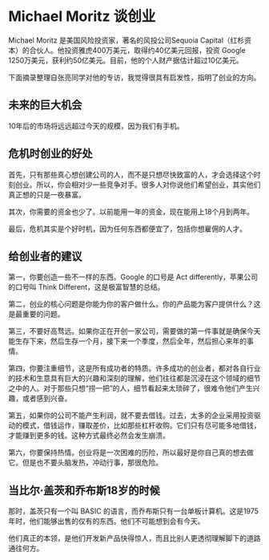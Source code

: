 # Michael Moritz 谈创业


Michael Moritz 是美国风险投资家，著名的风投公司Sequoia Capital（红杉资本）的合伙人。他投资雅虎400万美元，取得约40亿美元回报，投资 Google 1250万美元，获利约50亿美元。目前，他的个人财产据估计超过10亿美元。

下面摘录整理自张亮同学对他的专访，我觉得很具有启发性，指明了创业的方向。

## 未来的巨大机会

10年后的市场将远远超过今天的规模，因为我们有手机。

## 危机时创业的好处

首先，只有那些真心想创建公司的人，而不是只想尽快致富的人，才会选择这个时刻创业。所以，你会相对少一些竞争对手。很多人对你说他们希望创业，其实他们真正想的只是一夜暴富。

其次，你需要的资金也少了。以前能用一年的资金，现在能用上18个月到两年。

最后，危机其实是个好时机，因为任何东西都便宜了，包括你想雇佣的人才。

## 给创业者的建议

第一，你要创造一些不一样的东西。Google 的口号是 Act differently，苹果公司的口号叫 Think Different，这是极富智慧的总结。

第二，创业的核心问题是你能为你的客户做什么。你的产品能为客户提供什么？这是最重要的问题。

第三，不要好高骛远。如果你正在开创一家公司，需要做的第一件事就是确保今天能生存下来，然后生存一个月，接下来一个季度，然后全年，然后担心来年的事情。

第四，你要注重细节，这是所有成功者的特质。许多成功的创业者，都对各自行业的技术和生意具有巨大的兴趣和深刻的理解，他们往往都是沉浸在这个领域的细节之中的人。对于那些只想“捞一把”的人，细节看起来太琐碎了，很难令他们产生兴趣，或者感到兴奋。

第五，如果你的公司不能产生利润，就不要去借钱。过去，太多的企业采用投资驱动的模式，借钱运作，赚取差价，比如那些杠杆收购。它们只有尽可能多地借钱，才能赚到更多的钱。这种方式最终必然会发生崩溃。

第六，你要保持热情。创业将是一次困难的历险，所以最好是你自己真的想去做它。但是也不要头脑发热，冲动行事，那很危险。

## 当比尔·盖茨和乔布斯18岁的时候

那时，盖茨只有一个叫 BASIC 的语言，而乔布斯只有一台单板计算机。这是1975年时，他们能够出售的仅有的东西。他们不可能想到会有今天。

他们真正的本领，是他们开发新产品快得惊人，而且比别人更透彻理解脚下的道路通往何方。

